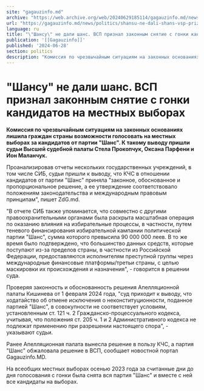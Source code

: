 ```yaml
---
site: "gagauzinfo.md"
archive: "https://web.archive.org/web/20240629185114/gagauzinfo.md/news/politics/shansu-ne-dali-shans-vsp-priznal-zakonnim-snyatie-s-gonki-kandidatov-na-mestnih-viborah"
url: "https://gagauzinfo.md/news/politics/shansu-ne-dali-shans-vsp-priznal-zakonnim-snyatie-s-gonki-kandidatov-na-mestnih-viborah"
language: ru
title: "\"Шансу\" не дали шанс. ВСП признал законным снятие с гонки кандидатов на местных выборах"
publication: '[[Gagauzinfo]]'
published: '2024-06-28'
section: politics
description: "Комиссия по чрезвычайным ситуациям на законных основаниях лишила граждан страны возможности голосовать на местных выборах за кандидатов от партии \"Шанс\". К такому выводу пришли судьи Высшей судебной палаты Стела Прокопчук, Оксана Парфени и Ион Маланчук."
---
```


# "Шансу" не дали шанс. ВСП признал законным снятие с гонки кандидатов на местных выборах

**Комиссия по чрезвычайным ситуациям на законных основаниях лишила граждан страны возможности голосовать на местных выборах за кандидатов от партии "Шанс". К такому выводу пришли судьи Высшей судебной палаты Стела Прокопчук, Оксана Парфени и Ион Маланчук.**

Проанализировав отчеты нескольких государственных учреждений, в том числе СИБ, судьи пришли к выводу, что КЧС в отношении кандидатов от партии "Шанс" приняла "законное, обоснованное и пропорциональное решение, а ее утверждение соответствовало положениям законодательства и международным правовым принципам", пишет ZdG.md.

"В отчете СИБ также упоминается, что совместно с другими правоохранительными органами была раскрыта масштабная операция по оказанию влияния на избирательные процессы, в частности, путем теневого финансирования избирательной кампании политической партии "Шанс", сумма которого превысила 90 000 000 леев. В то же время было подтверждено, что большинство данных средств, которые поступают из-за пределов страны, в частности из Российской Федерации, предоставляются исполнителям преступной группы через международные финансовые платформы/третьи страны, с целью маскировки их происхождения и назначения", - говорится в решении суда.

Проверяя законность и обоснованность решения Апелляционной палаты Кишинева от 1 февраля 2024 года, "суд приходит к выводу, что ходатайство об отмене исключения о неконституционности, поданное партией "Шанс", в совокупности не соответствует условиям, установленным ст. 121 ч. 2 Гражданско-процессуального кодекса, учитывая, что положения ст. 205 ч. 1 и 2 Административного кодекса не подлежат применению при разрешении настоящего спора", - указывают судьи.

Ранее Апелляционная палата вынесла решение в пользу КЧС, а партия "Шанс" обжаловала решение в ВСП, сообщает новостной портал Gagauzinfo.MD.

На всеобщих местных выборах осенью 2023 года за считанные дни до дня голосования с гонки была снята вся партия "Шанс" и вместе с ней все кандидаты на выборах.